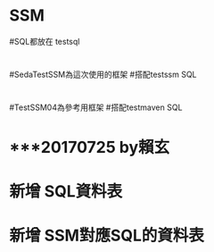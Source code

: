 # SSM
#SQL都放在 testsql
#
#SedaTestSSM為這次使用的框架
#搭配testssm SQL
#
#TestSSM04為參考用框架
#搭配testmaven SQL
#
# ***20170725 by賴玄
# 新增 SQL資料表
# 新增 SSM對應SQL的資料表
#
#
#
#
#
#
#
